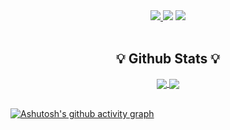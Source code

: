 <div align="center">
  <a href="https://western-hub-b8a.notion.site/b0569c590b1940a99d64912a00d6a94a" alt="notion resume">
    <img src="https://img.shields.io/badge/Notion Resume-white?style=for-the-badge&logo=Notion&logoColor=black">
  </a>
  <img src="https://img.shields.io/badge/Google Resume-blue?style=for-the-badge&logo=google&logoColor=black">
  <img src="https://img.shields.io/badge/Velog-white?style=for-the-badge&logo=velog&logoColor=#20C997">
</div>

<br>

<div align="center">
  <h2> 💡 Github Stats 💡 </h2>
  <a href="https://github.com/anuraghazra/github-readme-stats">
    <img align="center" src="https://github-readme-stats.vercel.app/api?username=devmagrfs&layout=compact&show_icons=true&theme=material-palenight&hide_rank=true&hide=stars" />
</a>
  <a href="https://github.com/anuraghazra/convoychat">
    <img align="center" src="https://github-readme-stats.vercel.app/api/top-langs/?username=devmagrfs&layout=compact&theme=material-palenight" />
</a>
</div>

<br>

[![Ashutosh's github activity graph](https://activity-graph.herokuapp.com/graph?username=devmagrfs&theme=rogue)](https://github.com/ashutosh00710/github-readme-activity-graph)
